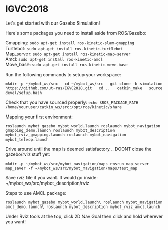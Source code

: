 # IGVC2018
Let's get started with our Gazebo Simulation!

Here's some packages you need to install aside from ROS/Gazebo:

Gmapping: ```sudo apt-get install ros-kinetic-slam-gmapping```\
Turtlebot: ```sudo apt-get install ros-kinetic-turtlebot```\
Map_server: ```sudo apt-get install ros-kinetic-map-server```\
Amcl: ```sudo apt-get install ros-kinetic-amcl```\
Move_base: ```sudo apt-get install ros-kinetic-move-base```

Run the following commands to setup your workspace:

``mkdir -p ~/mybot_ws/src  
cd ~/mybot_ws/src  
git clone -b simulation https://github.com/ut-ras/IGVC2018.git  
cd ..  
catkin_make  
source devel/setup.bash``

Check that you have sourced properly:
```echo $ROS_PACKAGE_PATH /home/youruser/catkin_ws/src:/opt/ros/kinetic/share```

Mapping your first environment:

``roslaunch mybot_gazebo mybot_world.launch
roslaunch mybot_navigation gmapping_demo.launch
roslaunch mybot_description mybot_rviz_gmapping.launch
roslaunch mybot_navigation mybot_teleop.launch``

Drive around until the map is deemed satisfactory…
DOONT close the gazebo/rviz stuff yet:

``mkdir -p ~/mybot_ws/src/mybot_navigation/maps
rosrun map_server map_saver -f ~/mybot_ws/src/mybot_navigation/maps/test_map``

Save rviz file if you want.
It would go inside: ~/mybot_ws/src/mybot_description/rviz

Steps to use AMCL package:

``roslaunch mybot_gazebo mybot_world.launch\
roslaunch mybot_navigation amcl_demo.launch\
roslaunch mybot_description mybot_rviz_amcl.launch``

Under Rviz tools at the top, click 2D Nav Goal then click and hold wherever you want!

